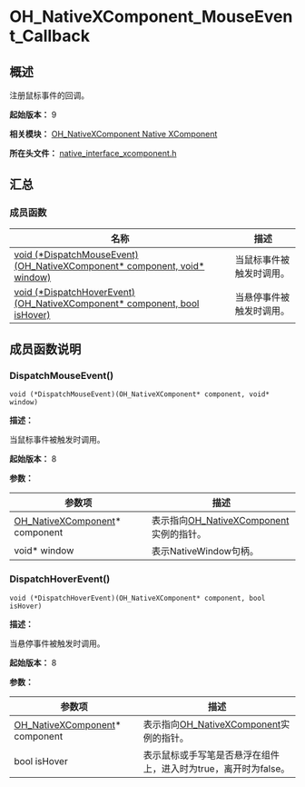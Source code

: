 # OH_NativeXComponent_MouseEvent_Callback
<!--Kit: ArkUI-->
<!--Subsystem: ArkUI-->
<!--Owner: @sd-wu-->
<!--Designer: @sunbees-->
<!--Tester: @liuli0427-->
<!--Adviser: @HelloCrease-->

## 概述

注册鼠标事件的回调。

**起始版本：** 9

**相关模块：** [OH_NativeXComponent Native XComponent](capi-oh-nativexcomponent-native-xcomponent.md)

**所在头文件：** [native_interface_xcomponent.h](capi-native-interface-xcomponent-h.md)

## 汇总

### 成员函数

| 名称 | 描述 |
| -- | -- |
| [void (\*DispatchMouseEvent)(OH_NativeXComponent* component, void* window)](#dispatchmouseevent) | 当鼠标事件被触发时调用。 |
| [void (\*DispatchHoverEvent)(OH_NativeXComponent* component, bool isHover)](#dispatchhoverevent) | 当悬停事件被触发时调用。 |

## 成员函数说明

### DispatchMouseEvent()

```
void (*DispatchMouseEvent)(OH_NativeXComponent* component, void* window)
```

**描述：**


当鼠标事件被触发时调用。

**起始版本：** 8

**参数：**

| 参数项                                | 描述 |
|------------------------------------| -- |
| [OH_NativeXComponent](capi-oh-nativexcomponent-native-xcomponent-oh-nativexcomponent.md)* component | 表示指向[OH_NativeXComponent](capi-oh-nativexcomponent-native-xcomponent-oh-nativexcomponent.md)实例的指针。 |
| void* window                       | 表示NativeWindow句柄。 |

### DispatchHoverEvent()

```
void (*DispatchHoverEvent)(OH_NativeXComponent* component, bool isHover)
```

**描述：**


当悬停事件被触发时调用。

**起始版本：** 8

**参数：**

| 参数项                                | 描述 |
|------------------------------------| -- |
| [OH_NativeXComponent](capi-oh-nativexcomponent-native-xcomponent-oh-nativexcomponent.md)* component | 表示指向[OH_NativeXComponent](capi-oh-nativexcomponent-native-xcomponent-oh-nativexcomponent.md)实例的指针。 |
| bool isHover                       | 表示鼠标或手写笔是否悬浮在组件上，进入时为true，离开时为false。 |


